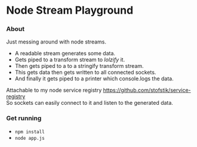 # Node Stream Playground

### About
Just messing around with node streams.  
- A readable stream generates some data.
- Gets piped to a transform stream to _lolzify_ it.
- Then gets piped to a to a stringify transform stream.
- This gets data then gets written to all connected sockets.
- And finally it gets piped to a printer which console.logs the data.  

Attachable to my node service registry https://github.com/stofstik/service-registry  
So sockets can easily connect to it and listen to the generated data.

### Get running
- `npm install`
- `node app.js`
